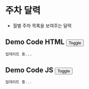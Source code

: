 # 주차 달력
- 월별 주차 목록을 보여주는 달력
  
## Demo Code HTML <button class="btn-toggle-code" id="toggle-code1">Toggle</button>
```html
업데이트 중...
```

## Demo Code JS <button class="btn-toggle-code" id="toggle-code2">Toggle</button>
```javascript
업데이트 중...
```